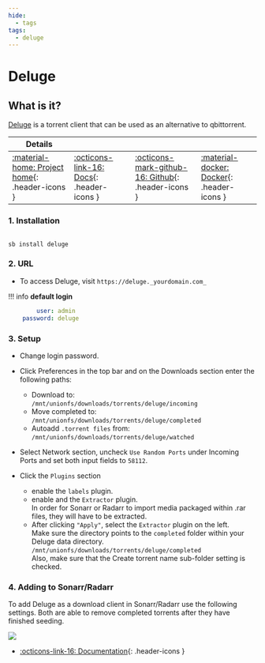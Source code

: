 ```yaml
---
hide:
  - tags
tags:
  - deluge
---
```


# Deluge

## What is it?

[Deluge](https://deluge-torrent.org/) is a torrent client that can be used as an alternative to qbittorrent.

| Details     |             |             |             |
|-------------|-------------|-------------|-------------|
| [:material-home: Project home](https://deluge-torrent.org/){: .header-icons } | [:octicons-link-16: Docs](https://dev.deluge-torrent.org/wiki/UserGuide){: .header-icons } | [:octicons-mark-github-16: Github](https://git.deluge-torrent.org/deluge){: .header-icons } | [:material-docker: Docker](https://registry.hub.docker.com/r/linuxserver/deluge){: .header-icons }|

### 1. Installation

``` { .shell }

sb install deluge

```

### 2. URL

- To access Deluge, visit `https://deluge._yourdomain.com_`

!!! info
    **default login**

```yaml
        user: admin
    password: deluge
```

### 3. Setup

- Change login password.

- Click Preferences in the top bar and on the Downloads section enter the following paths: <br />
  - Download to: <br />
    `/mnt/unionfs/downloads/torrents/deluge/incoming`
  - Move completed to: <br />
    `/mnt/unionfs/downloads/torrents/deluge/completed`
  - Autoadd `.torrent files` from: <br />
    `/mnt/unionfs/downloads/torrents/deluge/watched`

- Select Network section, uncheck `Use Random Ports` under Incoming Ports and set both input fields to `58112`.

- Click the `Plugins` section
  - enable the `labels` plugin.
  - enable and the `Extractor` plugin. <br />
      In order for Sonarr or Radarr to import media packaged within .rar files, they will have to be extracted.
  - After clicking `"Apply"`, select the `Extractor`  plugin on the left. <br />
      Make sure the directory points to the `completed` folder within your Deluge data directory.  <br />
      `/mnt/unionfs/downloads/torrents/deluge/completed` <br />
      Also, make sure that the Create torrent name sub-folder setting is checked.

### 4. Adding to Sonarr/Radarr

To add Deluge as a download client in Sonarr/Radarr use the following settings. Both are able to remove completed torrents after they have finished seeding.

  ![](../images/community/deluge_add_to_arr.png)

- [:octicons-link-16: Documentation](https://dev.deluge-torrent.org/wiki/UserGuide){: .header-icons }
